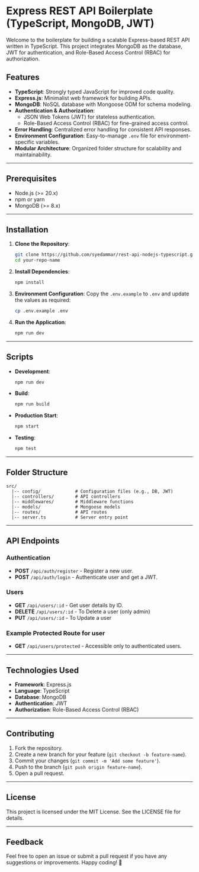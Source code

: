 # Express REST API Boilerplate (TypeScript, MongoDB, JWT)

Welcome to the boilerplate for building a scalable Express-based REST API written in TypeScript. This project integrates MongoDB as the database, JWT
for authentication, and Role-Based Access Control (RBAC) for authorization.

## Features

-   **TypeScript**: Strongly typed JavaScript for improved code quality.
-   **Express.js**: Minimalist web framework for building APIs.
-   **MongoDB**: NoSQL database with Mongoose ODM for schema modeling.
-   **Authentication & Authorization**:
    -   JSON Web Tokens (JWT) for stateless authentication.
    -   Role-Based Access Control (RBAC) for fine-grained access control.
-   **Error Handling**: Centralized error handling for consistent API responses.
-   **Environment Configuration**: Easy-to-manage `.env` file for environment-specific variables.
-   **Modular Architecture**: Organized folder structure for scalability and maintainability.

---

## Prerequisites

-   Node.js (>= 20.x)
-   npm or yarn
-   MongoDB (>= 8.x)

---

## Installation

1. **Clone the Repository**:

    ```bash
    git clone https://github.com/syedammar/rest-api-nodejs-typescript.git
    cd your-repo-name
    ```

2. **Install Dependencies**:

    ```bash
    npm install
    ```

3. **Environment Configuration**: Copy the `.env.example` to `.env` and update the values as required:

    ```bash
    cp .env.example .env
    ```

4. **Run the Application**:
    ```bash
    npm run dev
    ```

---

## Scripts

-   **Development**:
    ```bash
    npm run dev
    ```
-   **Build**:
    ```bash
    npm run build
    ```
-   **Production Start**:
    ```bash
    npm start
    ```
-   **Testing**:
    ```bash
    npm test
    ```

---

## Folder Structure

```plaintext
src/
  |-- config/             # Configuration files (e.g., DB, JWT)
  |-- controllers/        # API controllers
  |-- middlewares/        # Middleware functions
  |-- models/             # Mongoose models
  |-- routes/             # API routes
  |-- server.ts           # Server entry point
```

---

## API Endpoints

### Authentication

-   **POST** `/api/auth/register` - Register a new user.
-   **POST** `/api/auth/login` - Authenticate user and get a JWT.

### Users

-   **GET** `/api/users/:id` - Get user details by ID.
-   **DELETE** `/api/users/:id` - To Delete a user (only admin)
-   **PUT** `/api/users/:id` - To Update a user

### Example Protected Route for user

-   **GET** `/api/users/protected` - Accessible only to authenticated users.

---

## Technologies Used

-   **Framework**: Express.js
-   **Language**: TypeScript
-   **Database**: MongoDB
-   **Authentication**: JWT
-   **Authorization**: Role-Based Access Control (RBAC)

---

## Contributing

1. Fork the repository.
2. Create a new branch for your feature (`git checkout -b feature-name`).
3. Commit your changes (`git commit -m 'Add some feature'`).
4. Push to the branch (`git push origin feature-name`).
5. Open a pull request.

---

## License

This project is licensed under the MIT License. See the LICENSE file for details.

---

## Feedback

Feel free to open an issue or submit a pull request if you have any suggestions or improvements. Happy coding! 🎉
